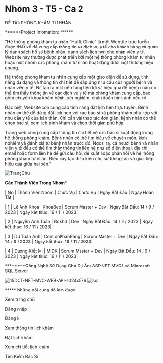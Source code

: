 # Nhóm 3 - T5 - Ca 2
ĐỀ TÀI: PHÒNG KHÁM TƯ NHÂN

******Project Infomation: ******


   "Hệ thống phòng khám tư nhân “Huflit Clinic” là một Website trực tuyến được thiết kế để cung cấp thông tin và dịch vụ y tế cho khách hàng và quản lý danh sách hồ sơ bệnh nhân, danh sách lịch hẹn cho nhân viên y tế.
Website này thường được phát triển bởi một hệ thống phòng khám tư nhân hoặc một nhóm các phòng khám tư nhân hoạt động dưới một thương hiệu chung.
  
  Hệ thống phòng khám tư nhân cung cấp một giao diện dễ sử dụng, tính năng đa dạng và thông tin chi tiết để đáp ứng nhu cầu của người bệnh và nhân viên y tế. Nó tạo ra một nền tảng tiện lợi và hiệu quả để bệnh nhân có thể tìm thấy thông tin về các dịch vụ y tế mà phòng khám cung cấp, bao gồm chuyên khoa khám bệnh, xét nghiệm, chẩn đoán hình ảnh nếu có. 
 
   Đặc biệt, Website còn cung cấp tính năng đặt lịch hẹn trực tuyến. Bệnh nhân có thể dễ dàng đặt lịch hẹn với các bác sĩ và phòng khám phù hợp với nhu cầu y tế của bản thân. Chỉ cần vài thao tác đơn giản, bệnh nhân có thể chọn bác sĩ, xem lịch trình khám và chọn thời gian phù hợp.
 
   Trang web cũng cung cấp thông tin chi tiết về các bác sĩ hoạt động trong hệ thống phòng khám. Bệnh nhân có thể tìm hiểu về chuyên môn, kinh nghiệm và đánh giá từ bệnh nhân trước đó.
Ngoài ra, cả người bệnh và nhân viên y tế đều có thể tìm thấy thông tin liên hệ như số điện thoại, địa chỉ email hoặc form liên hệ để gửi câu hỏi, đề xuất hoặc phản hồi về hệ thống phòng khám tư nhân. Điều này tạo điều kiện cho sự tương tác và giao tiếp hiệu quả giữa hai bên."	

![TrangChu](https://github.com/zZevetS/Nhom3_PhongKhamTuNhan_T5_Ca2/assets/115059880/69a57a11-46b6-4e25-bafb-26cfdb7c6eb8)


**********Các Thành Viên Trong Nhóm***********

| No | Thành Viên Nhóm | Chức Vụ | Chức Vụ | Ngày Bắt Đầu | Ngày Hoàn Tất |



| 1 | Lê Anh Khoa | KhoaBeo | Scrum Master + Dev | Ngày Bắt Đầu: 14 / 9 / 2023 | Ngày kết thúc: 16 / 11 / 2023| 

| 2 | Nguyễn Anh Tuấn | BoKhờ | Dev | Ngày Bắt Đầu: 14 / 9 / 2023 |  Ngày kết thúc: 16 / 11 / 2023| 

| 3 | Dư Tuấn Anh | ConLợnPhanRang | Scrum Master + Dev | Ngày Bắt Đầu: 14 / 9 / 2023 |  Ngày kết thúc: 16 / 11 / 2023|  

| 4 | Dương Kiết Mi | MiDK | Scrum Master + Dev |  Ngày Bắt Đầu: 14 / 9 / 2023 |  Ngày kết thúc: 16 / 11 / 2023| 




********Công Nghệ Sử Dụng Cho Dự Án: ASP.NET MVC5 và Microsoft SQL Server

![15DOT-NET-MVC-WEB-API-1024x576](https://github.com/zZevetS/Nhom3_PhongKhamTuNhan_T5_Ca2/assets/115059880/e5d6720a-2602-4536-99d3-4169009b48c8)
![sql](https://github.com/zZevetS/Nhom3_PhongKhamTuNhan_T5_Ca2/assets/115059880/579fa20f-5bfd-4d9c-a82b-10b5844a900c)


***** Những nội dung đã làm được:


Xem trang chủ


Đăng nhập


Đăng kí


Xem thông tin lịch khám


Đặt lịch khám


Xem chi tiết lịch khám


Tìm Kiếm Bác Sĩ

